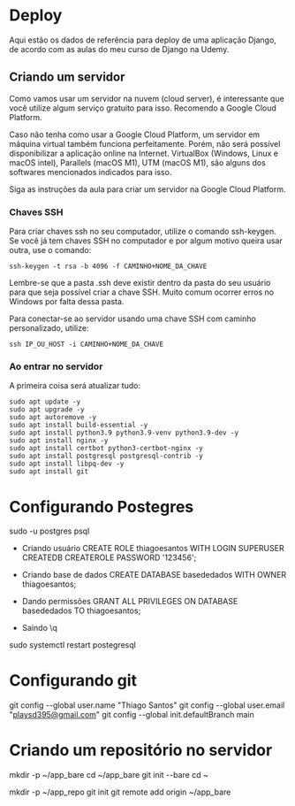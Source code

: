 # Deploy

Aqui estão os dados de referência para deploy de uma aplicação Django, de acordo
com as aulas do meu curso de Django na Udemy.

## Criando um servidor

Como vamos usar um servidor na nuvem (cloud server), é interessante que você
utilize algum serviço gratuito para isso. Recomendo a Google Cloud Platform.

Caso não tenha como usar a Google Cloud Platform, um servidor em máquina virtual
também funciona perfeitamente. Porém, não será possível disponibilizar a
aplicação online na Internet. VirtualBox (Windows, Linux e macOS intel),
Parallels (macOS M1), UTM (macOS M1), são alguns dos softwares mencionados
indicados para isso.

Siga as instruções da aula para criar um servidor na Google Cloud Platform.

### Chaves SSH

Para criar chaves ssh no seu computador, utilize o comando ssh-keygen. Se você
já tem chaves SSH no computador e por algum motivo queira usar outra, use o
comando:

```
ssh-keygen -t rsa -b 4096 -f CAMINHO+NOME_DA_CHAVE
```

Lembre-se que a pasta .ssh deve existir dentro da pasta do seu usuário para que
seja possível criar a chave SSH. Muito comum ocorrer erros no Windows por falta
dessa pasta.

Para conectar-se ao servidor usando uma chave SSH com caminho personalizado,
utilize:

```
ssh IP_OU_HOST -i CAMINHO+NOME_DA_CHAVE
```

### Ao entrar no servidor

A primeira coisa será atualizar tudo:

```
sudo apt update -y
sudo apt upgrade -y
sudo apt autoremove -y
sudo apt install build-essential -y
sudo apt install python3.9 python3.9-venv python3.9-dev -y
sudo apt install nginx -y
sudo apt install certbot python3-certbot-nginx -y
sudo apt install postgresql postgresql-contrib -y
sudo apt install libpq-dev -y
sudo apt install git
```

# Configurando Postegres

sudo -u postgres psql

 - Criando usuário
CREATE ROLE thiagoesantos WITH LOGIN SUPERUSER CREATEDB CREATEROLE PASSWORD '123456';

 - Criando base de dados
CREATE DATABASE basededados WITH OWNER thiagoesantos;

 - Dando permissões
GRANT ALL PRIVILEGES ON DATABASE basededados TO thiagoesantos;

 - Saindo
\q

sudo systemctl restart postegresql

# Configurando git

git config --global user.name "Thiago Santos"
git config --global user.email "playsd395@gmail.com"
git config --global init.defaultBranch main

# Criando um repositório no servidor

mkdir -p ~/app_bare
cd ~/app_bare
git init --bare
cd ~


mkdir -p ~/app_repo
git init
git remote add origin ~/app_bare
